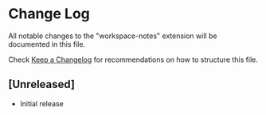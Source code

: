 # Change Log

All notable changes to the "workspace-notes" extension will be documented in this file.

Check [Keep a Changelog](http://keepachangelog.com/) for recommendations on how to structure this file.

## [Unreleased]

- Initial release